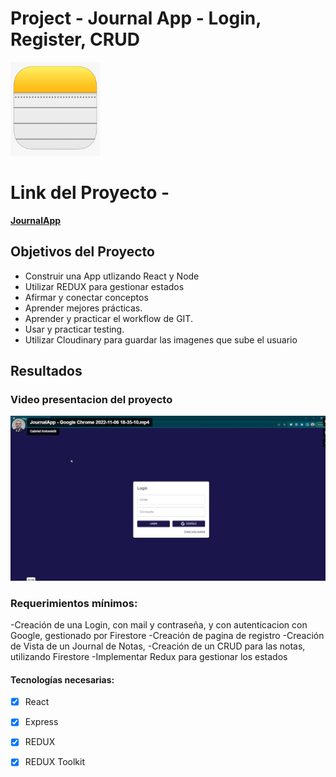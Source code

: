 # Project - Journal App - Login, Register, CRUD

<p align="left">
  <img height="150" src="./notesApp.png" />
</p>

# Link del Proyecto - 
**[JournalApp](https://journal-app-react-steel.vercel.app/auth/login)**




## Objetivos del Proyecto

- Construir una App utlizando React y Node
- Utilizar REDUX para gestionar estados
- Afirmar y conectar conceptos 
- Aprender mejores prácticas.
- Aprender y practicar el workflow de GIT.
- Usar y practicar testing.
- Utilizar Cloudinary para guardar las imagenes que sube el usuario


## Resultados
### Video presentacion del proyecto
[![Watch the video](https://raw.githubusercontent.com/Gabriel030/Journal-app-react/main/preview.jpg)](https://vimeo.com/769493992)


### Requerimientos mínimos:
-Creación de una Login, con mail y contraseña, y con autenticacion con Google, gestionado por Firestore
-Creación de pagina de registro
-Creación de Vista de un Journal de Notas,
-Creación de un CRUD para las notas, utilizando Firestore
-Implementar Redux para gestionar los estados

#### Tecnologías necesarias:
- [X] React
- [X] Express
- [X] REDUX
- [X] REDUX Toolkit

